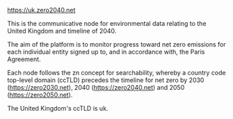 https://uk.zero2040.net

This is the communicative node for environmental data relating to the United Kingdom and timeline of 2040. 

The aim of the platform is to monitor progress toward net zero emissions for each individual entity signed up to, and in accordance with, the Paris Agreement.

Each node follows the zn concept for searchability, whereby a country code top-level domain (ccTLD) precedes the timeline for net zero by 2030 (https://zero2030.net), 2040 (https://zero2040.net) and 2050 (https://zero2050.net). 

The United Kingdom's ccTLD is uk.
